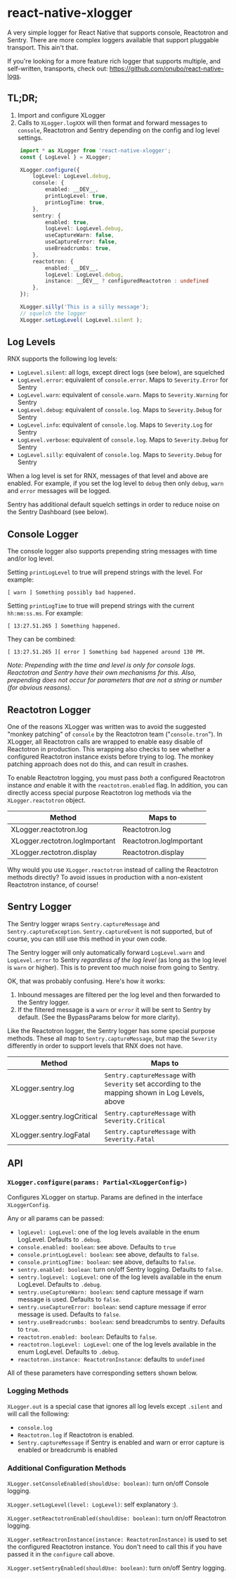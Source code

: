 # react-native-xlogger
A very simple logger for React Native that supports console, Reactotron and Sentry. There are more complex loggers
available that support pluggable transport. This ain't that.

If you're looking for a more feature rich logger that supports multiple, and self-written, transports, check out:
https://github.com/onubo/react-native-logs.

## TL;DR;

1. Import and configure XLogger
2. Calls to `XLogger.logXXX` will then format and forward messages to `console`, Reactotron and Sentry depending on the
config and log level settings.

```typescript
    import * as XLogger from 'react-native-xlogger';
    const { LogLevel } = XLogger;

    XLogger.configure({
        logLevel: LogLevel.debug,
        console: {
            enabled: __DEV__,
            printLogLevel: true,
            printLogTime: true,
        },
        sentry: {
            enabled: true,
            logLevel: LogLevel.debug,
            useCaptureWarn: false,
            useCaptureError: false,
            useBreadcrumbs: true,
        },
        reactotron: {
            enabled: __DEV__,
            logLevel: LogLevel.debug,
            instance: __DEV__ ? configuredReactotron : undefined
        },
    });

    XLogger.silly('This is a silly message');
    // squelch the logger
    XLogger.setLogLevel( LogLevel.silent );
```

## Log Levels

RNX supports the following log levels:
- `LogLevel.silent`: all logs, except direct logs (see below), are squelched
- `LogLevel.error`: equivalent of `console.error`. Maps to `Severity.Error` for Sentry
- `LogLevel.warn`: equivalent of `console.warn`.   Maps to `Severity.Warning` for Sentry
- `LogLevel.debug`: equivalent of `console.log`. Maps to `Severity.Debug` for Sentry
- `LogLevel.info`: equivalent of `console.log`. Maps to `Severity.Log` for Sentry
- `LogLevel.verbose`: equivalent of `console.log`. Maps to `Severity.Debug` for Sentry
- `LogLevel.silly`: equivalent of `console.log`. Maps to `Severity.Debug` for Sentry

When a log level is set for RNX, messages of that level and above are enabled. For example, if you set the
log level to `debug` then only `debug`, `warn` and `error` messages will be logged.

Sentry has additional default squelch settings in order to reduce noise on the Sentry Dashboard (see below).

## Console Logger

The console logger also supports prepending string messages with time and/or log level.

Setting `printLogLevel` to true will prepend strings with the level. For example:

    [ warn ] Something possibly bad happened.

Setting `printLogTime` to true will prepend strings with the current `hh:mm:ss.ms`. For example:

    [ 13:27.51.265 ] Something happened.

They can be combined:

    [ 13:27.51.265 ][ error ] Something bad happened around 130 PM.

*Note: Prepending with the time and level is only for console logs. Reactotron and Sentry have their own mechanisms
for this. Also, prepending does not occur for parameters that are not a string or number (for obvious reasons).*

## Reactotron Logger

One of the reasons XLogger was written was to avoid the suggested "monkey patching" of `console` by the
Reactotron team ("`console.tron`"). In XLogger, all Reactotron calls are wrapped to enable easy disable of Reactotron
in production. This wrapping also checks to see whether a configured Reactotron instance exists before trying to
log. The monkey patching approach does not do this, and can result in crashes.

To enable Reactotron logging, you must pass *both* a configured Reactotron instance *and* enable it with the `reactotron.enabled`
flag. In addition, you can directly access special purpose Reactotron log methods via the `XLogger.reactotron` object.

| Method                            | Maps to                              |
|-----------------------------------|--------------------------------------|
| XLogger.reactotron.log            |  Reactotron.log                      |
| XLogger.rectotron.logImportant    |  Reactotron.logImportant             |
| XLogger.rectotron.display         |  Reactotron.display                  |

Why would you use `XLogger.reactotron` instead of calling the Reactotron methods directly? To avoid issues in
production with a non-existent Reactotron instance, of course!

## Sentry Logger

The Sentry logger wraps `Sentry.captureMessage` and `Sentry.captureException`. `Sentry.captureEvent` is not supported,
but of course, you can still use this method in your own code.

The Sentry logger will only automatically forward `LogLevel.warn` and `LogLevel.error` to Sentry
*regardless of the log level* (as long as the log level is `warn` or higher).  This is to prevent too much noise
from going to Sentry.

OK, that was probably confusing. Here's how it works:
1. Inbound messages are filtered per the log level and then forwarded to the Sentry logger.
2. If the filtered message is a `warn` or `error` it will be sent to Sentry by default. (See the BypassParams below for
more clarity).

Like the Reactotron logger, the Sentry logger has some special purpose methods. These all map to `Sentry.captureMessage`,
but map the `Severity` differently in order to support levels that RNX does not have.

| Method                            | Maps to                              |
|-----------------------------------|--------------------------------------|
| XLogger.sentry.log                |  `Sentry.captureMessage` with `Severity` set according to the mapping shown in Log Levels, above  |
| XLogger.sentry.logCritical        |  `Sentry.captureMessage` with `Severity.Critical`             |
| XLogger.sentry.logFatal           |  `Sentry.captureMessage` with `Severity.Fatal`               |

## API

### `XLogger.configure(params: Partial<XLoggerConfig>)`
Configures XLogger on startup. Params are defined in the interface `XLoggerConfig`.

Any or all params can be passed:

- `logLevel: LogLevel`: one of the log levels available in the enum LogLevel. Defaults to `.debug`.
- `console.enabled: boolean`: see above. Defaults to `true`
- `console.printLogLevel: boolean`: see above, defaults to `false`.
- `console.printLogTime: boolean`: see above, defaults to `false`.
- `sentry.enabled: boolean`: turn on/off Sentry logging. Defaults to `false`.
- `sentry.logLevel: LogLevel`: one of the log levels available in the enum LogLevel. Defaults to `.debug`.
- `sentry.useCaptureWarn: boolean`: send capture message if warn message is used. Defaults to `false`.
- `sentry.useCaptureError: boolean`: send capture message if error message is used. Defaults to `false`.
- `sentry.useBreadcrumbs: boolean`: send breadcrumbs to sentry. Defaults to `true`.
- `reactotron.enabled: boolean`: Defaults to `false`.
- `reactotron.logLevel: LogLevel`: one of the log levels available in the enum LogLevel. Defaults to `.debug`.
- `reactotron.instance: ReactotronInstance`: defaults to `undefined`

All of these parameters have corresponding setters shown below.

### Logging Methods

`XLogger.out` is a special case that ignores all log levels except `.silent` and will call the following:
- `console.log`
- `Reactotron.log` if Reactotron is enabled.
- `Sentry.captureMessage` if Sentry is enabled and warn or error capture is enabled or breadcrumb is enabled

### Additional Configuration Methods

`XLogger.setConsoleEnabled(shouldUse: boolean)`: turn on/off Console logging.

`XLogger.setLogLevel(level: LogLevel)`: self explanatory :).

`XLogger.setReactotronEnabled(shouldUse: boolean)`: turn on/off Reactotron logging.

`XLogger.setReactronInstance(instance: ReactotronInstance)` is used to set the configured Reactotron instance. You don't need to call this if you have passed it in the `configure` call above.

`XLogger.setSentryEnabled(shouldUse: boolean)`: turn on/off Sentry logging.





